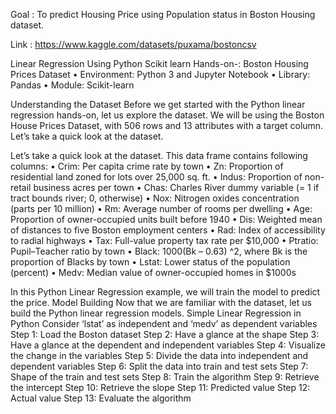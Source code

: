 Goal : To predict Housing Price using Population status in Boston Housing dataset.

Link : https://www.kaggle.com/datasets/puxama/bostoncsv

Linear Regression Using Python Scikit learn Hands-on-: Boston
Housing Prices Dataset
• Environment: Python 3 and Jupyter Notebook
• Library: Pandas
• Module: Scikit-learn

Understanding the Dataset
Before we get started with the Python linear regression hands-on, let us explore the dataset. We will be
using the Boston House Prices Dataset, with 506 rows and 13 attributes with a target column. Let’s take a
quick look at the dataset.

Let’s take a quick look at the dataset.
This data frame contains following columns:
• Crim: Per capita crime rate by town
• Zn: Proportion of residential land zoned for lots over 25,000 sq. ft.
• Indus: Proportion of non-retail business acres per town
• Chas: Charles River dummy variable (= 1 if tract bounds river; 0, otherwise)
• Nox: Nitrogen oxides concentration (parts per 10 million)
• Rm: Average number of rooms per dwelling
• Age: Proportion of owner-occupied units built before 1940
• Dis: Weighted mean of distances to five Boston employment centers
• Rad: Index of accessibility to radial highways
• Tax: Full-value property tax rate per $10,000
• Ptratio: Pupil–Teacher ratio by town
• Black: 1000(Bk – 0.63) ^2, where Bk is the proportion of Blacks by town
• Lstat: Lower status of the population (percent)
• Medv: Median value of owner-occupied homes in $1000s


In this Python Linear Regression example, we will train the model to predict the price.
Model Building
Now that we are familiar with the dataset, let us build the Python linear regression models.
Simple Linear Regression in Python
Consider ‘lstat’ as independent and ‘medv’ as dependent variables
Step 1: Load the Boston dataset
Step 2: Have a glance at the shape
Step 3: Have a glance at the dependent and independent variables
Step 4: Visualize the change in the variables
Step 5: Divide the data into independent and dependent variables
Step 6: Split the data into train and test sets
Step 7: Shape of the train and test sets
Step 8: Train the algorithm
Step 9: Retrieve the intercept
Step 10: Retrieve the slope
Step 11: Predicted value
Step 12: Actual value
Step 13: Evaluate the algorithm
